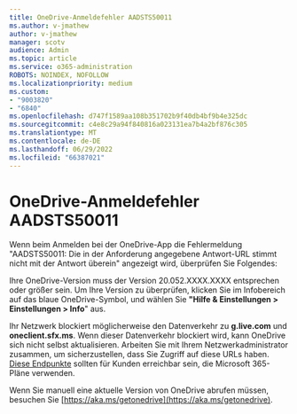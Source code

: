 ```yaml
---
title: OneDrive-Anmeldefehler AADSTS50011
ms.author: v-jmathew
author: v-jmathew
manager: scotv
audience: Admin
ms.topic: article
ms.service: o365-administration
ROBOTS: NOINDEX, NOFOLLOW
ms.localizationpriority: medium
ms.custom:
- "9003820"
- "6840"
ms.openlocfilehash: d747f1589aa108b351702b9f40db4bf9b4e325dc
ms.sourcegitcommit: c4e8c29a94f840816a023131ea7b4a2bf876c305
ms.translationtype: MT
ms.contentlocale: de-DE
ms.lasthandoff: 06/29/2022
ms.locfileid: "66387021"
---
```

# <a name="onedrive-login-error-aadsts50011"></a>OneDrive-Anmeldefehler AADSTS50011

Wenn beim Anmelden bei der OneDrive-App die Fehlermeldung "AADSTS50011: Die in der Anforderung angegebene Antwort-URL stimmt nicht mit der Antwort überein" angezeigt wird, überprüfen Sie Folgendes:

Ihre OneDrive-Version muss der Version 20.052.XXXX.XXXX entsprechen oder größer sein. Um Ihre Version zu überprüfen, klicken Sie im Infobereich auf das blaue OneDrive-Symbol, und wählen Sie **"Hilfe & Einstellungen > Einstellungen > Info**" aus.

Ihr Netzwerk blockiert möglicherweise den Datenverkehr zu **g.live.com** und **oneclient.sfx.ms**. Wenn dieser Datenverkehr blockiert wird, kann OneDrive sich nicht selbst aktualisieren. Arbeiten Sie mit Ihrem Netzwerkadministrator zusammen, um sicherzustellen, dass Sie Zugriff auf diese URLs haben. [Diese Endpunkte](https://docs.microsoft.com/microsoft-365/enterprise/urls-and-ip-address-ranges) sollten für Kunden erreichbar sein, die Microsoft 365-Pläne verwenden.

Wenn Sie manuell eine aktuelle Version von OneDrive abrufen müssen, besuchen Sie [https://aka.ms/getonedrive](https://aka.ms/getonedrive).
